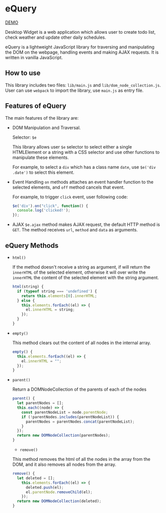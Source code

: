 # eQuery

[DEMO](http://www.chaofan.live/eQuery/)

Desktop Widget is a web application which allows user to create todo list, check weather and update other daily schedules.

eQuery is a lightweight JavaScript library for traversing and manipulating the DOM on the webpage, handling events and making AJAX requests. It is written in vanilla JavaScript.

## How to use

This library includes two files: `lib/main.js` and `lib/dom_node_collection.js`. User can use `webpack` to import the library, use `main.js` as entry file.

## Features of eQuery

The main features of the library are:

* DOM Manipulation and Traversal.

  Selector: `$e`

  This library allows user `$e` selector to select either a single HTMLElement or a string with a CSS selector and use other functions to manipulate these elements.

  For example, to select a `div` which has a class name `date`, use `$e('div .date')` to select this element.

* Event Handling
`on` methods attaches an event handler function to the selected elements, and `off` method cancels that event.

  For example, to trigger `click` event, user following code:

  ```js
  $e('div').on("click", function() {
    console.log('clicked!');
  });
  ```

* AJAX
`$e.ajax` method makes AJAX request, the default HTTP method is `GET`. The method receives `url`, `method` and `data` as arguments.

## eQuery Methods

* `html()`

  If the method doesn't receive a string as argument, if will return the `innerHTML` of the selected element, otherwise it will over write the `innerHTML` the content of the selected element with the string argument.

  ```js
  html(string) {
    if (typeof string === 'undefined') {
      return this.elements[0].innerHTML;
    } else {
      this.elements.forEach((el) => {
        el.innerHTML = string;
      });
    }
  }
  ```

* `empty()`

  This method clears out the content of all nodes in the internal array.

  ```js
  empty() {
    this.elements.forEach((el) => {
      el.innerHTML = "";
    });
  }
  ```

* `parent()`

  Return a DOMNodeCollection of the parents of each of the nodes

  ```js
  parent() {
    let parentNodes = [];
    this.each((node) => {
      const parentNodeList = node.parentNode;
      if (!parentNodes.includes(parentNodeList)) {
        parentNodes = parentNodes.concat(parentNodeList);
      }
    });
    return new DOMNodeCollection(parentNodes);
  }
  ```

  * `remove()`

  This method removes the html of all the nodes in the array from the DOM, and it also removes all nodes from the array.

  ```js
  remove() {
    let deleted = [];
      this.elements.forEach((el) => {
        deleted.push(el);
        el.parentNode.removeChild(el);
      });
    return new DOMNodeCollection(deleted);
  }
  ```
